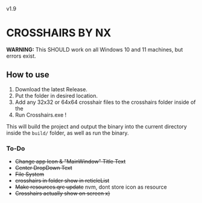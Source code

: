 v1.9
# CROSSHAIRS BY NX
**WARNING:** This SHOULD work on all Windows 10 and 11 machines, but errors exist.

## How to use
1. Download the latest Release.
2. Put the folder in desired location.
3. Add any 32x32 or 64x64 crosshair files to the crosshairs folder
   inside of the
4. Run Crosshairs.exe !

This will build the project and output the binary into the current directory inside the `build/` folder, as well as run the binary.

### To-Do
- ~~Change app Icon & "MainWindow" Title Text~~
- ~~Center DropDown Text~~
- ~~File System~~
- ~~crosshairs in folder show in reticleList~~
- ~~Make resources.qrc update~~ nvm, dont store icon as resource
- ~~Crosshairs actually show on screen x)~~

